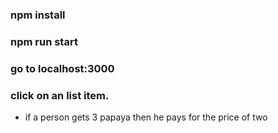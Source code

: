 ### npm install
### npm run start
### go to localhost:3000
### click on an list item.

- if a person gets 3 papaya then he pays for the price of two 
